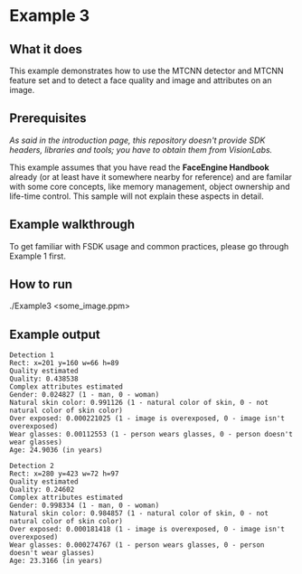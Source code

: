 # Example 3
## What it does
This example demonstrates how to use the MTCNN detector and MTCNN feature set and to detect a face quality and image and attributes on an image.

## Prerequisites
*As said in the introduction page, this repository doesn't provide SDK headers, libraries and tools; you have to obtain them from VisionLabs.*

This example assumes that you have read the **FaceEngine Handbook** already (or at least have it somewhere nearby for reference) and are familar with some core concepts, like memory management, object ownership and life-time control. This sample will not explain these aspects in detail.

## Example walkthrough
To get familiar with FSDK usage and common practices, please go through Example 1 first.

## How to run
./Example3 <some_image.ppm>

## Example output
```shell
Detection 1
Rect: x=201 y=160 w=66 h=89
Quality estimated
Quality: 0.438538
Complex attributes estimated
Gender: 0.024827 (1 - man, 0 - woman)
Natural skin color: 0.991126 (1 - natural color of skin, 0 - not natural color of skin color)
Over exposed: 0.000221025 (1 - image is overexposed, 0 - image isn't overexposed)
Wear glasses: 0.00112553 (1 - person wears glasses, 0 - person doesn't wear glasses)
Age: 24.9036 (in years)

Detection 2
Rect: x=280 y=423 w=72 h=97
Quality estimated
Quality: 0.24602
Complex attributes estimated
Gender: 0.998334 (1 - man, 0 - woman)
Natural skin color: 0.984857 (1 - natural color of skin, 0 - not natural color of skin color)
Over exposed: 0.000181418 (1 - image is overexposed, 0 - image isn't overexposed)
Wear glasses: 0.000274767 (1 - person wears glasses, 0 - person doesn't wear glasses)
Age: 23.3166 (in years)
```
